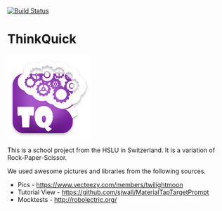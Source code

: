 [![Build Status](https://travis-ci.org/jaunerc/ThinkQuick.svg?branch=master)](https://travis-ci.org/jaunerc/ThinkQuick)
# ThinkQuick
![alt logo](https://github.com/jaunerc/ThinkQuick/blob/master/app/src/main/res/mipmap-xxxhdpi/ic_logo.png)

This is a school project from the HSLU in Switzerland. It is a variation of Rock-Paper-Scissor.

We used awesome pictures and libraries from the following sources.
* Pics - https://www.vecteezy.com/members/twilightmoon
* Tutorial View - https://github.com/sjwall/MaterialTapTargetPrompt
* Mocktests - http://robolectric.org/
